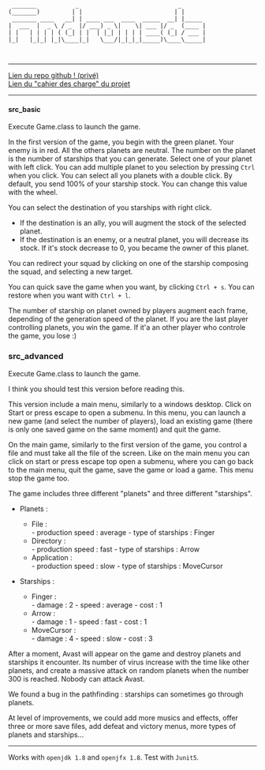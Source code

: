 ```
 _______           _                            _       
(_______)         | |                          | |      
 _______ ____   __| | ____ ___  ____  _____  __| |_____ 
|  ___  |  _ \ / _  |/ ___) _ \|    \| ___ |/ _  (____ |
| |   | | | | ( (_| | |  | |_| | | | | ____( (_| / ___ |
|_|   |_|_| |_|\____|_|   \___/|_|_|_|_____)\____\_____|
                                                        
                                                                              
```
----------------------

<a href="https://github.com/LaBayanne/Andromeda.git"> Lien du repo github ! (privé)</a>
</br>
<a href="https://docs.google.com/document/d/1InqnvMFz5X4-hOMiPz7J0wUCnQpDNI-ywEv3xuSAwLo/edit?usp=sharing">Lien du "cahier des charge" du projet</a>

-------------------------------
#### src_basic

Execute Game.class to launch the game.

In the first version of the game, you begin with the green planet. Your enemy is in red.
All the others planets are neutral. The number on the planet is the number of starships that you can generate.
Select one of your planet with left click. You can add multiple planet to you selection by pressing `Ctrl` when you click.
You can select all you planets with a double click.
By default, you send 100% of your starship stock. You can change this value with the wheel.

You can select the destination of you starships with right click.
 * If the destination is an ally, you will augment the stock of the selected planet.
 * If the destination is an enemy, or a neutral planet, you will decrease its stock.
	 	If it's stock decrease to 0, you became the owner of this planet.

 You can redirect your squad by clicking on one of the starship composing the squad, and selecting a new target.

 You can quick save the game when you want, by clicking `Ctrl + s`. You can restore when you want with `Ctrl + l`.
 	
 The number of starship on planet owned by players augment each frame, depending of the generation speed of the planet.
 If you are the last player controlling planets, you win the game.
 If it'a an other player who controle the game, you lose :)


### src_advanced

Execute Game.class to launch the game.

I think you should test this version before reading this.

This version include a main menu, similarly to a windows desktop. Click on Start or press escape to open a submenu.
In this menu, you can launch a new game (and select the number of players), load an existing game (there is only one saved game on the same moment) and quit the game.

On the main game, similarly to the first version of the game, you control a file and must take all the file of the screen. Like on the main menu you can click on start or press escape top open a submenu, where you can go back to the main menu, quit the game, save the game or load a game. This menu stop the game too.

The game includes three different "planets" and three different "starships".

* Planets :

	- File : 			
			- production speed : 		average
			- type of starships : 	Finger
	- Directory : 		
			- production speed : 		fast
			- type of starships : 	Arrow
	- Application : 	
			- production speed : 		slow
			- type of starships : 	MoveCursor
						
* Starships :

	- Finger :			
			- damage :					2
			- speed : 					average
			- cost :					1
	- Arrow : 			
			- damage : 				1
			- speed : 					fast
			- cost : 					1
	- MoveCursor : 	
			- damage : 				4
			- speed :					slow
			- cost :					3
			

After a moment, Avast will appear on the game and destroy planets and starships it encounter. Its number of virus increase with the time like other planets, and create a massive attack on random planets when the number 300 is reached. Nobody can attack Avast.


We found a bug in the pathfinding : starships can sometimes go through planets.

At level of improvements, we could add more musics and effects, offer three or more save files, add defeat and victory menus, more types of planets and starships...

---------------
 Works with `openjdk 1.8` and `openjfx 1.8`.
 Test with `Junit5`.

